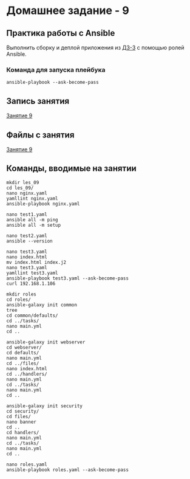 # Домашнее задание - 9

## Практика работы с Ansible

Выполнить сборку и деплой приложения из [ДЗ-3](https://github.com/kovasorov/DevOpsCourse/tree/master/homework_03) с помощью ролей Ansible.

### Команда для запуска плейбука

```Shell
ansible-playbook --ask-become-pass
```

## Запись занятия

[Занятие 9](https://meet76231018.adobeconnect.com/p0qqqakolryp/)

## Файлы с занятия

[Занятие 9](https://github.com/kovasorov/DevOpsCourse/tree/master/homework_09/les_09)

## Команды, вводимые на занятии

```Shell
mkdir les_09
cd les_09/
nano nginx.yaml
yamllint nginx.yaml
ansible-playbook nginx.yaml

nano test1.yaml
ansible all -m ping
ansible all -m setup

nano test2.yaml
ansible --version

nano test3.yaml
nano index.html
mv index.html index.j2
nano test3.yaml
yamllint test3.yaml
ansible-playbook test3.yaml --ask-become-pass
curl 192.168.1.106

mkdir roles
cd roles/
ansible-galaxy init common
tree
cd common/defaults/
cd ../tasks/
nano main.yml
cd ..

ansible-galaxy init webserver
cd webserver/
cd defaults/
nano main.yml
cd ../files/
nano index.html
cd ../handlers/
nano main.yml
cd ../tasks/
nano main.yml
cd ..

ansible-galaxy init security
cd security/
cd files/
nano banner
cd ..
cd handlers/
nano main.yml
cd ../tasks/
nano main.yml
cd ..

nano roles.yaml
ansible-playbook roles.yaml --ask-become-pass
```
